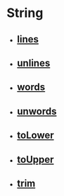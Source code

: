 # String

- ## [lines](lines.md)

- ## [unlines](unlines.md)

- ## [words](words.md)

- ## [unwords](unwords.md)

- ## [toLower](tolower.md)

- ## [toUpper](toupper.md)

- ## [trim](trim.md)
